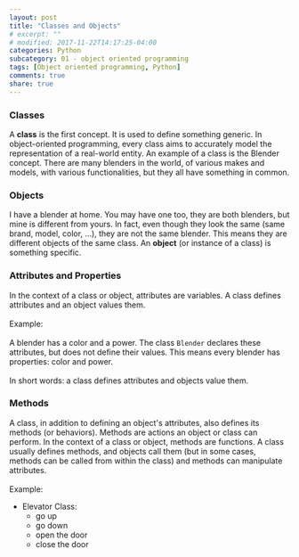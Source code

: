 ```yaml
---
layout: post
title: "Classes and Objects"
# excerpt: ""
# modified: 2017-11-22T14:17:25-04:00
categories: Python
subcategory: 01 - object oriented programming
tags: [Object oriented programming, Python]
comments: true
share: true
---
```


### Classes

A **class** is the first concept. It is used to define something generic. In object-oriented programming, every class aims to accurately model the representation of a real-world entity. An example of a class is the Blender concept. There are many blenders in the world, of various makes and models, with various functionalities, but they all have something in common.

### Objects

I have a blender at home. You may have one too, they are both blenders, but mine is different from yours. In fact, even though they look the same (same brand, model, color, ...), they are not the same blender. This means they are different objects of the same class. An **object** (or instance of a class) is something specific.

### Attributes and Properties

In the context of a class or object, attributes are variables. A class defines attributes and an object values them.
<br><br>
Example:
<br><br>
A blender has a color and a power. The class `Blender` declares these attributes, but does not define their values. This means every blender has properties: color and power.
<br><br>
In short words: a class defines attributes and objects value them.

### Methods

A class, in addition to defining an object's attributes, also defines its methods (or behaviors). Methods are actions an object or class can perform. In the context of a class or object, methods are functions. A class usually defines methods, and objects call them (but in some cases, methods can be called from within the class) and methods can manipulate attributes.
<br><br>
Example:

- Elevator Class:
  - go up
  - go down
  - open the door
  - close the door






